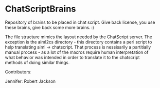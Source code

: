 ChatScriptBrains
================

Repository of brains to be placed in chat script.   Give back license, you use these brains, give back some more brains. :)


The file structure mimics the layout needed by the ChatScript server.  The exception is the aiml2cs directory - this directory contains a perl script to help translating aiml -> chatscript.  That process is nessisarily a partitially manual process - as a lot of the macros require human interpretation of what behavior was intended in order to translate it to the chatscript methods of doing similar things.


Contributors:

Jennifer:  Robert Jackson
